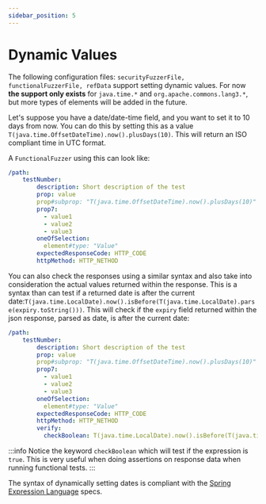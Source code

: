 ```yaml
---
sidebar_position: 5
---
```


# Dynamic Values
The following configuration files: `securityFuzzerFile, functionalFuzzerFile, refData` support setting dynamic values.
For now **the support only exists** for `java.time.*` and `org.apache.commons.lang3.*`, but more types of elements will be added in the future.

Let's suppose you have a date/date-time field, and you want to set it to 10 days from now. You can do this by setting this as a value `T(java.time.OffsetDateTime).now().plusDays(10)`.
This will return an ISO compliant time in UTC format.

A `FunctionalFuzzer` using this can look like:
```yaml
/path:
    testNumber:
        description: Short description of the test
        prop: value
        prop#subprop: "T(java.time.OffsetDateTime).now().plusDays(10)"
        prop7:
          - value1
          - value2
          - value3
        oneOfSelection:
          element#type: "Value"
        expectedResponseCode: HTTP_CODE
        httpMethod: HTTP_NETHOD
```

You can also check the responses using a similar syntax and also take into consideration the actual values returned within the response. 
This is a syntax than can test if a returned date is after the current date:`T(java.time.LocalDate).now().isBefore(T(java.time.LocalDate).parse(expiry.toString()))`. 
This will check if the `expiry` field returned within the json response, parsed as date, is after the current date:

```yaml
/path:
    testNumber:
        description: Short description of the test
        prop: value
        prop#subprop: "T(java.time.OffsetDateTime).now().plusDays(10)"
        prop7:
          - value1
          - value2
          - value3
        oneOfSelection:
          element#type: "Value"
        expectedResponseCode: HTTP_CODE
        httpMethod: HTTP_NETHOD
        verify:
          checkBoolean: T(java.time.LocalDate).now().isBefore(T(java.time.LocalDate).parse(expiry.toString()))
```

:::info
Notice the keyword `checkBoolean` which will test if the expression is `true`. This is very useful when doing assertions on response data when running functional tests.
:::

The syntax of dynamically setting dates is compliant with the [Spring Expression Language](https://docs.spring.io/spring-framework/docs/3.0.x/reference/expressions.html) specs.
